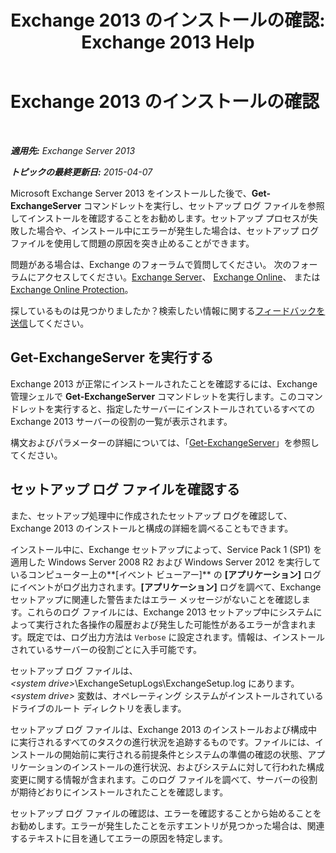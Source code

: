 ﻿---
title: 'Exchange 2013 のインストールの確認: Exchange 2013 Help'
TOCTitle: Exchange 2013 のインストールの確認
ms:assetid: fdd20a2a-c8c1-4d17-b813-3c05d88a4411
ms:mtpsurl: https://technet.microsoft.com/ja-jp/library/Bb125254(v=EXCHG.150)
ms:contentKeyID: 49129908
ms.date: 04/24/2018
mtps_version: v=EXCHG.150
ms.translationtype: HT
---

# Exchange 2013 のインストールの確認

 

_**適用先:** Exchange Server 2013_

_**トピックの最終更新日:** 2015-04-07_

Microsoft Exchange Server 2013 をインストールした後で、**Get-ExchangeServer** コマンドレットを実行し、セットアップ ログ ファイルを参照してインストールを確認することをお勧めします。セットアップ プロセスが失敗した場合や、インストール中にエラーが発生した場合は、セットアップ ログ ファイルを使用して問題の原因を突き止めることができます。

問題がある場合は、Exchange のフォーラムで質問してください。 次のフォーラムにアクセスしてください。[Exchange Server](https://go.microsoft.com/fwlink/p/?linkid=60612)、 [Exchange Online](https://go.microsoft.com/fwlink/p/?linkid=267542)、 または [Exchange Online Protection](https://go.microsoft.com/fwlink/p/?linkid=285351)。

探しているものは見つかりましたか？検索したい情報に関する[フィードバックを送信](mailto:exsetuphelpfeedback@microsoft.com?subject=exchange%202013%20setup%20help%20feedback)してください。

## Get-ExchangeServer を実行する

Exchange 2013 が正常にインストールされたことを確認するには、Exchange 管理シェルで **Get-ExchangeServer** コマンドレットを実行します。このコマンドレットを実行すると、指定したサーバーにインストールされているすべての Exchange 2013 サーバーの役割の一覧が表示されます。

構文およびパラメーターの詳細については、「[Get-ExchangeServer](https://technet.microsoft.com/ja-jp/library/bb123873\(v=exchg.150\))」を参照してください。

## セットアップ ログ ファイルを確認する

また、セットアップ処理中に作成されたセットアップ ログを確認して、Exchange 2013 のインストールと構成の詳細を調べることもできます。

インストール中に、Exchange セットアップによって、Service Pack 1 (SP1) を適用した Windows Server 2008 R2 および Windows Server 2012 を実行しているコンピューター上の**\[イベント ビューアー\]** の **\[アプリケーション\]** ログにイベントがログ出力されます。**\[アプリケーション\]** ログを調べて、Exchange セットアップに関連した警告またはエラー メッセージがないことを確認します。これらのログ ファイルには、Exchange 2013 セットアップ中にシステムによって実行された各操作の履歴および発生した可能性があるエラーが含まれます。既定では、ログ出力方法は `Verbose` に設定されます。情報は、インストールされているサーバーの役割ごとに入手可能です。

セットアップ ログ ファイルは、*\<system drive\>*\\ExchangeSetupLogs\\ExchangeSetup.log にあります。*\<system drive\>* 変数は、オペレーティング システムがインストールされているドライブのルート ディレクトリを表します。

セットアップ ログ ファイルは、Exchange 2013 のインストールおよび構成中に実行されるすべてのタスクの進行状況を追跡するものです。ファイルには、インストールの開始前に実行される前提条件とシステムの準備の確認の状態、アプリケーションのインストールの進行状況、およびシステムに対して行われた構成変更に関する情報が含まれます。このログ ファイルを調べて、サーバーの役割が期待どおりにインストールされたことを確認します。

セットアップ ログ ファイルの確認は、エラーを確認することから始めることをお勧めします。エラーが発生したことを示すエントリが見つかった場合は、関連するテキストに目を通してエラーの原因を特定します。

